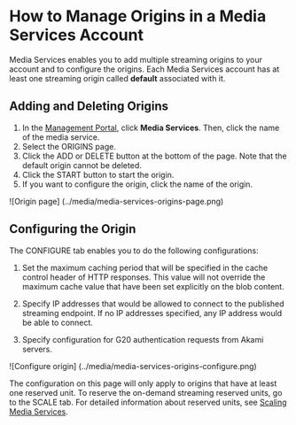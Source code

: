 <properties linkid="manage-services-how-to-manage-origins-in-a-media-service" urlDisplayName="How to manage origins" pageTitle="How to manage origins in a media service - Windows Azure" title="How to manage origins in a media service - Windows Azure" metaKeywords="Azure link resource, managing origins in a media service" description="Learn how to managing origins in a media service in Windows Azure." metaCanonical="" disqusComments="1" umbracoNaviHide="0" writer="juliako" />



<h1><a id="managemediaservicesorigins"></a>How to Manage Origins in a Media Services Account</h1>

Media Services enables you to add multiple streaming origins to your account and to configure the origins. Each Media Services account has at least one streaming origin called **default** associated with it. 


<h2>Adding and Deleting Origins</h2> 

1. In the [Management Portal](https://manage.windowsazure.com/), click **Media Services**. Then, click the name of the media service.
2. Select the ORIGINS page. 
3. Click the ADD or DELETE button at the bottom of the page. Note that the default origin cannot be deleted. 
4. Click the START button to start the origin. 
5. If you want to configure the origin, click the name of the origin. 

 ![Origin page] (../media/media-services-origins-page.png)

<h2>Configuring the Origin</h2>

The CONFIGURE tab enables you to do the following configurations:

1. Set the maximum caching period that will be specified in the cache control header of HTTP responses. This value will not override the maximum cache value that have been set explicitly on the blob content.

2. Specify IP addresses that would be allowed to connect to the published streaming endpoint. If no IP addresses specified, any IP address would be able to connect.

3. Specify configuration for G20 authentication requests from Akami servers.


 ![Configure origin] (../media/media-services-origins-configure.png)

The configuration on this page will only apply to origins that have at least one reserved unit. To reserve the on-demand streaming reserved units, go to the SCALE tab. For detailed information about reserved units, see [Scaling Media Services](http://go.microsoft.com/fwlink/?LinkID=275847&clcid=0x409/).





 




